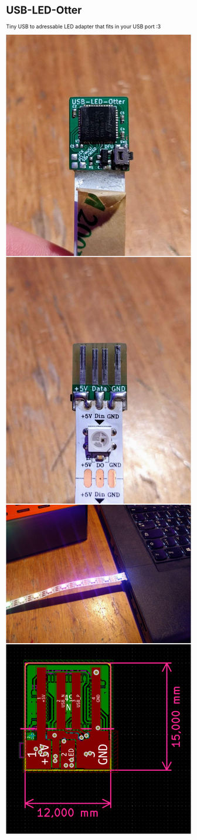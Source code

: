 # USB-LED-Otter

Tiny USB to adressable LED adapter that fits in your USB port :3

![](images/rl1.jpg)
![](images/rl2.jpg)
![](images/rl3.jpg)
![](images/PCB.png)
